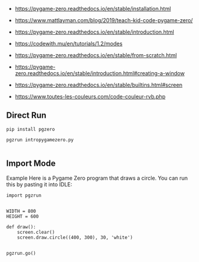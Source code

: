 
- https://pygame-zero.readthedocs.io/en/stable/installation.html

- https://www.mattlayman.com/blog/2019/teach-kid-code-pygame-zero/
- https://pygame-zero.readthedocs.io/en/stable/introduction.html
- https://codewith.mu/en/tutorials/1.2/modes
- https://pygame-zero.readthedocs.io/en/stable/from-scratch.html
- https://pygame-zero.readthedocs.io/en/stable/introduction.html#creating-a-window
- https://pygame-zero.readthedocs.io/en/stable/builtins.html#screen
- https://www.toutes-les-couleurs.com/code-couleur-rvb.php



## Direct  Run
```
pip install pgzero

pgzrun intropygamezero.py


```



##  Import Mode
Example
Here is a Pygame Zero program that draws a circle. You can run this by pasting it into IDLE:
```
import pgzrun


WIDTH = 800
HEIGHT = 600

def draw():
    screen.clear()
    screen.draw.circle((400, 300), 30, 'white')


pgzrun.go()
```